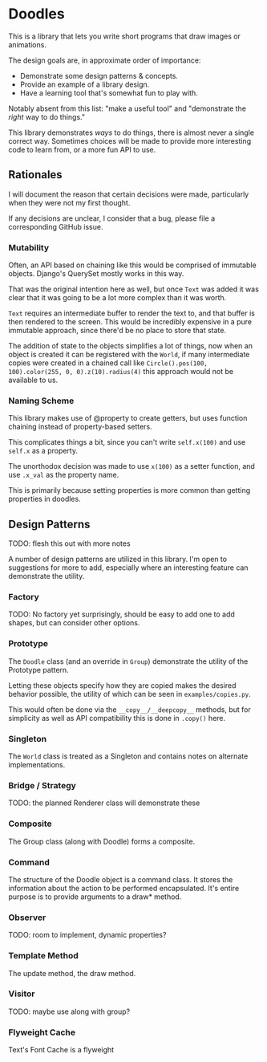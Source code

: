 # Doodles

This is a library that lets you write short programs that draw images or animations.

The design goals are, in approximate order of importance:

* Demonstrate some design patterns & concepts.
* Provide an example of a library design.
* Have a learning tool that's somewhat fun to play with.

Notably absent from this list: "make a useful tool" and "demonstrate the *right* way to do things."

This library demonstrates *ways* to do things, there is almost never a single correct way.
Sometimes choices will be made to provide more interesting code to learn from, or a more fun API to use.

## Rationales

I will document the reason that certain decisions were made, particularly when they were not my first thought.

If any decisions are unclear, I consider that a bug, please file a corresponding GitHub issue.

### Mutability

Often, an API based on chaining like this would be comprised of immutable objects.
Django's QuerySet mostly works in this way.

That was the original intention here as well, but once `Text` was added it was clear that it was going to be a lot more complex than it was worth.

`Text` requires an intermediate buffer to render the text to, and that buffer is then rendered to the screen. This would be incredibly expensive in a pure immutable approach, since there'd be no place to store that state.

The addition of state to the objects simplifies a lot of things, now when an object is created it can be registered with the `World`, if many intermediate copies were created in a chained call like `Circle().pos(100, 100).color(255, 0, 0).z(10).radius(4)` this approach would not be available to us.

### Naming Scheme

This library makes use of @property to create getters, but uses function chaining instead of property-based setters.

This complicates things a bit, since you can't write `self.x(100)` and use `self.x` as a property.

The unorthodox decision was made to use `x(100)` as a setter function, and use `.x_val` as the property name.

This is primarily because setting properties is more common than getting properties in doodles.

## Design Patterns

TODO: flesh this out with more notes

A number of design patterns are utilized in this library.
I'm open to suggestions for more to add, especially where an interesting feature can demonstrate the utility.

### Factory 

TODO: No factory yet surprisingly, should be easy to add one to add shapes, but can consider other options.

### Prototype

The `Doodle` class (and an override in `Group`) demonstrate the utility of the Prototype pattern.

Letting these objects specify how they are copied makes the desired behavior possible, the utility of which can be seen in `examples/copies.py`.

This would often be done via the `__copy__/__deepcopy__` methods, but for simplicity as well as API compatibility this is done in `.copy()` here.

### Singleton

The `World` class is treated as a Singleton and contains notes on alternate implementations.

### Bridge / Strategy

TODO: the planned Renderer class will demonstrate these

### Composite

The Group class (along with Doodle) forms a composite.

### Command

The structure of the Doodle object is a command class.
It stores the information about the action to be performed encapsulated.
It's entire purpose is to provide arguments to a draw* method.

### Observer

TODO: room to implement, dynamic properties?

### Template Method

The update method, the draw method.

### Visitor

TODO: maybe use along with group?

### Flyweight Cache

Text's Font Cache is a flyweight
